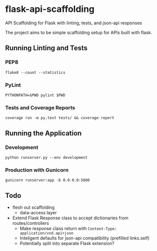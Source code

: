 # flask-api-scaffolding
API Scaffolding for Flask with linting, tests, and json-api responses

The project aims to be simple scaffolding setup for APIs built with flask.

## Running Linting and Tests
### PEP8
```flake8 --count --statistics```

### PyLint
```PYTHONPATH=$PWD pylint $PWD```

### Tests and Coverage Reports
```coverage run -m py.test tests/ && coverage report```

## Running the Application
### Development
```python runserver.py --env development```

### Production with Gunicorn
```gunicorn runserver:app -b 0.0.0.0:5000```

## Todo
* flesh out scaffolding
  * data-access layer
* Extend Flask Response class to accept dictionaries from routes/controllers
  * Make response class return with `Content-Type: application/vnd.api+json`
  * Inteligent defaults for json-api compatibility (prefilled links.self)
  * Potentially split into separate Flask extension?
